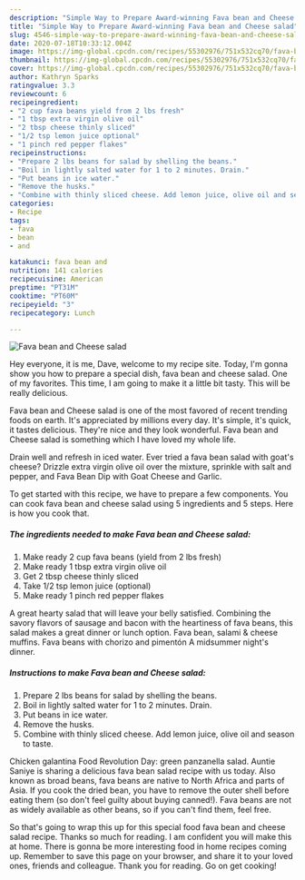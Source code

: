 ```yaml
---
description: "Simple Way to Prepare Award-winning Fava bean and Cheese salad"
title: "Simple Way to Prepare Award-winning Fava bean and Cheese salad"
slug: 4546-simple-way-to-prepare-award-winning-fava-bean-and-cheese-salad
date: 2020-07-18T10:33:12.004Z
image: https://img-global.cpcdn.com/recipes/55302976/751x532cq70/fava-bean-and-cheese-salad-recipe-main-photo.jpg
thumbnail: https://img-global.cpcdn.com/recipes/55302976/751x532cq70/fava-bean-and-cheese-salad-recipe-main-photo.jpg
cover: https://img-global.cpcdn.com/recipes/55302976/751x532cq70/fava-bean-and-cheese-salad-recipe-main-photo.jpg
author: Kathryn Sparks
ratingvalue: 3.3
reviewcount: 6
recipeingredient:
- "2 cup fava beans yield from 2 lbs fresh"
- "1 tbsp extra virgin olive oil"
- "2 tbsp cheese thinly sliced"
- "1/2 tsp lemon juice optional"
- "1 pinch red pepper flakes"
recipeinstructions:
- "Prepare 2 lbs beans for salad by shelling the beans."
- "Boil in lightly salted water for 1 to 2 minutes. Drain."
- "Put beans in ice water."
- "Remove the husks."
- "Combine with thinly sliced cheese. Add lemon juice, olive oil and season to taste."
categories:
- Recipe
tags:
- fava
- bean
- and

katakunci: fava bean and 
nutrition: 141 calories
recipecuisine: American
preptime: "PT31M"
cooktime: "PT60M"
recipeyield: "3"
recipecategory: Lunch

---
```



![Fava bean and Cheese salad](https://img-global.cpcdn.com/recipes/55302976/751x532cq70/fava-bean-and-cheese-salad-recipe-main-photo.jpg)

Hey everyone, it is me, Dave, welcome to my recipe site. Today, I'm gonna show you how to prepare a special dish, fava bean and cheese salad. One of my favorites. This time, I am going to make it a little bit tasty. This will be really delicious.

Fava bean and Cheese salad is one of the most favored of recent trending foods on earth. It's appreciated by millions every day. It's simple, it's quick, it tastes delicious. They're nice and they look wonderful. Fava bean and Cheese salad is something which I have loved my whole life.

Drain well and refresh in iced water. Ever tried a fava bean salad with goat&#39;s cheese? Drizzle extra virgin olive oil over the mixture, sprinkle with salt and pepper, and Fava Bean Dip with Goat Cheese and Garlic.


To get started with this recipe, we have to prepare a few components. You can cook fava bean and cheese salad using 5 ingredients and 5 steps. Here is how you cook that.

<!--inarticleads1-->

##### The ingredients needed to make Fava bean and Cheese salad:

1. Make ready 2 cup fava beans (yield from 2 lbs fresh)
1. Make ready 1 tbsp extra virgin olive oil
1. Get 2 tbsp cheese thinly sliced
1. Take 1/2 tsp lemon juice (optional)
1. Make ready 1 pinch red pepper flakes


A great hearty salad that will leave your belly satisfied. Combining the savory flavors of sausage and bacon with the heartiness of fava beans, this salad makes a great dinner or lunch option. Fava bean, salami &amp; cheese muffins. Fava beans with chorizo and pimentón A midsummer night&#39;s dinner. 

<!--inarticleads2-->

##### Instructions to make Fava bean and Cheese salad:

1. Prepare 2 lbs beans for salad by shelling the beans.
1. Boil in lightly salted water for 1 to 2 minutes. Drain.
1. Put beans in ice water.
1. Remove the husks.
1. Combine with thinly sliced cheese. Add lemon juice, olive oil and season to taste.


Chicken galantina Food Revolution Day: green panzanella salad. Auntie Saniye is sharing a delicious fava bean salad recipe with us today. Also known as broad beans, fava beans are native to North Africa and parts of Asia. If you cook the dried bean, you have to remove the outer shell before eating them (so don&#39;t feel guilty about buying canned!). Fava beans are not as widely available as other beans, so if you can&#39;t find them, feel free. 

So that's going to wrap this up for this special food fava bean and cheese salad recipe. Thanks so much for reading. I am confident you will make this at home. There is gonna be more interesting food in home recipes coming up. Remember to save this page on your browser, and share it to your loved ones, friends and colleague. Thank you for reading. Go on get cooking!
